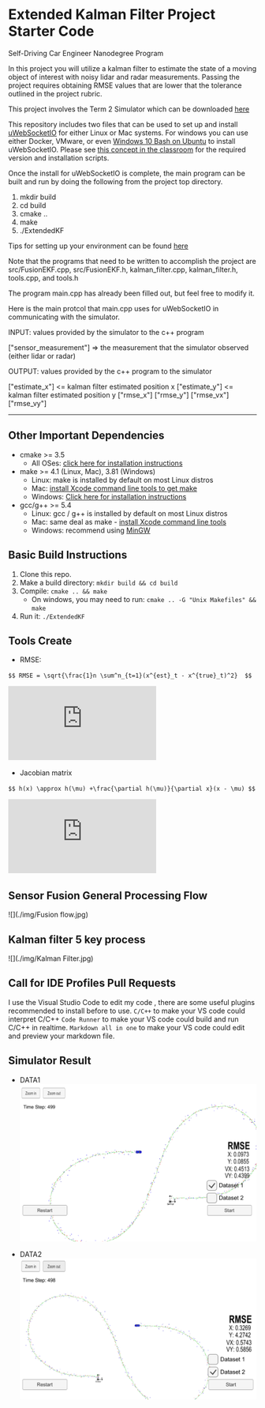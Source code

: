 # Extended Kalman Filter Project Starter Code
Self-Driving Car Engineer Nanodegree Program

In this project you will utilize a kalman filter to estimate the state of a moving object of interest with noisy lidar and radar measurements. Passing the project requires obtaining RMSE values that are lower that the tolerance outlined in the project rubric. 

This project involves the Term 2 Simulator which can be downloaded [here](https://github.com/udacity/self-driving-car-sim/releases)

This repository includes two files that can be used to set up and install [uWebSocketIO](https://github.com/uWebSockets/uWebSockets) for either Linux or Mac systems. For windows you can use either Docker, VMware, or even [Windows 10 Bash on Ubuntu](https://www.howtogeek.com/249966/how-to-install-and-use-the-linux-bash-shell-on-windows-10/) to install uWebSocketIO. Please see [this concept in the classroom](https://classroom.udacity.com/nanodegrees/nd013/parts/40f38239-66b6-46ec-ae68-03afd8a601c8/modules/0949fca6-b379-42af-a919-ee50aa304e6a/lessons/f758c44c-5e40-4e01-93b5-1a82aa4e044f/concepts/16cf4a78-4fc7-49e1-8621-3450ca938b77) for the required version and installation scripts.

Once the install for uWebSocketIO is complete, the main program can be built and run by doing the following from the project top directory.

1. mkdir build
2. cd build
3. cmake ..
4. make
5. ./ExtendedKF

Tips for setting up your environment can be found [here](https://classroom.udacity.com/nanodegrees/nd013/parts/40f38239-66b6-46ec-ae68-03afd8a601c8/modules/0949fca6-b379-42af-a919-ee50aa304e6a/lessons/f758c44c-5e40-4e01-93b5-1a82aa4e044f/concepts/23d376c7-0195-4276-bdf0-e02f1f3c665d)

Note that the programs that need to be written to accomplish the project are src/FusionEKF.cpp, src/FusionEKF.h, kalman_filter.cpp, kalman_filter.h, tools.cpp, and tools.h

The program main.cpp has already been filled out, but feel free to modify it.

Here is the main protcol that main.cpp uses for uWebSocketIO in communicating with the simulator.


INPUT: values provided by the simulator to the c++ program

["sensor_measurement"] => the measurement that the simulator observed (either lidar or radar)


OUTPUT: values provided by the c++ program to the simulator

["estimate_x"] <= kalman filter estimated position x
["estimate_y"] <= kalman filter estimated position y
["rmse_x"]
["rmse_y"]
["rmse_vx"]
["rmse_vy"]

---

## Other Important Dependencies

* cmake >= 3.5
  * All OSes: [click here for installation instructions](https://cmake.org/install/)
* make >= 4.1 (Linux, Mac), 3.81 (Windows)
  * Linux: make is installed by default on most Linux distros
  * Mac: [install Xcode command line tools to get make](https://developer.apple.com/xcode/features/)
  * Windows: [Click here for installation instructions](http://gnuwin32.sourceforge.net/packages/make.htm)
* gcc/g++ >= 5.4
  * Linux: gcc / g++ is installed by default on most Linux distros
  * Mac: same deal as make - [install Xcode command line tools](https://developer.apple.com/xcode/features/)
  * Windows: recommend using [MinGW](http://www.mingw.org/)

## Basic Build Instructions

1. Clone this repo.
2. Make a build directory: `mkdir build && cd build`
3. Compile: `cmake .. && make` 
   * On windows, you may need to run: `cmake .. -G "Unix Makefiles" && make`
4. Run it: `./ExtendedKF `

## Tools Create
* RMSE:

`$$ RMSE = \sqrt{\frac{1}n \sum^n_{t=1}(x^{est}_t - x^{true}_t)^2}  $$`

![](http://latex.codecogs.com/gif.latex?RMSE%20%3D%20%5Csqrt%7B%5Cfrac%7B1%7Dn%20%5Csum%5En_%7Bt%3D1%7D%28x%5E%7Best%7D_t%20-%20x%5E%7Btrue%7D_t%29%5E2%7D)

* Jacobian matrix

`$$ h(x) \approx h(\mu) +\frac{\partial h(\mu)}{\partial x}(x - \mu) $$`

![](http://latex.codecogs.com/gif.latex?h%28x%29%20%5Capprox%20h%28%5Cmu%29%20&plus;%5Cfrac%7B%5Cpartial%20h%28%5Cmu%29%7D%7B%5Cpartial%20x%7D%28x%20-%20%5Cmu%29)

## Sensor Fusion General Processing Flow
![](./img/Fusion flow.jpg)

## Kalman filter 5 key process 
![](./img/Kalman Filter.jpg)



## Call for IDE Profiles Pull Requests

I use the Visual Studio Code  to edit my code , there are some useful plugins recommended to install before to use. 
`C/C++` to make your VS code could interpret C/C++
`Code Runner` to make your VS code could build and run C/C++ in realtime.
`Markdown all in one` to make your VS code could edit and preview your markdown file.

## Simulator Result
* DATA1
![](./img/Data1.png)


* DATA2
![](./img/Data2.png)



